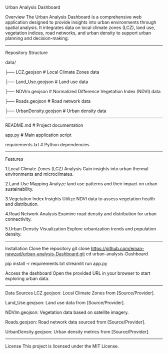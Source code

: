 Urban Analysis Dashboard


Overview
The Urban Analysis Dashboard is a comprehensive web application designed to provide insights into urban environments through spatial analysis. It integrates data on local climate zones (LCZ), land use, vegetation indices, road networks, and urban density to support urban planning and decision-making.


--------------------------------------------------------------

Repository Structure

data/

├── LCZ.geojson          # Local Climate Zones data

├── Land_Use.geojson     # Land use data

├── NDVIm.geojson        # Normalized Difference Vegetation Index (NDVI) data

├── Roads.geojson        # Road network data

├── UrbanDensity.geojson # Urban density data

--------------------------------------------------------------

README.md                # Project documentation

app.py                   # Main application script

requirements.txt         # Python dependencies






--------------------------------------------------------------

Features

1.Local Climate Zones (LCZ) Analysis
Gain insights into urban thermal environments and microclimates.


2.Land Use Mapping
Analyze land use patterns and their impact on urban sustainability.


3.Vegetation Index Insights
Utilize NDVI data to assess vegetation health and distribution.


4.Road Network Analysis
Examine road density and distribution for urban connectivity.


5.Urban Density Visualization
Explore urbanization trends and population density.






----------------------------------------------------------------------

Installation
Clone the repository
git clone https://github.com/eman-nawzad/urban-analysis-Dashboard.git
cd urban-analysis-Dashboard


pip install -r requirements.txt
streamlit run app.py


Access the dashboard
Open the provided URL in your browser to start exploring urban data.



-----------------------------------------------------------------------

Data Sources
LCZ.geojson: Local Climate Zones from [Source/Provider].

Land_Use.geojson: Land use data from [Source/Provider].

NDVIm.geojson: Vegetation data based on satellite imagery.

Roads.geojson: Road network data sourced from [Source/Provider].

UrbanDensity.geojson: Urban density metrics from [Source/Provider].

-----------------------------------------------------------------------
License
This project is licensed under the MIT License.







